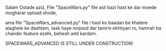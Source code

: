 Salam Ostade aziz, File "SpaceWars.py" file asli bazi hast ke dar moede mogharar upload shode,

ama file "SpaceWars_advanced.py" file i hast ke baadan be khatere alagheie ke dashtam, task haye mojood dar tamrin ekhtiyari ro, hamrah ba chandin feature ezafe, behesh add kardam.

SPACEWARS_ADVANCED IS STILL UNDER CONSTRUCTION!
